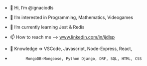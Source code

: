 - 👋 Hi, I’m @ignaciodls
- 👀 I’m interested in Programming, Mathematics, Videogames
- 🌱 I’m currently learning Jest & Redis
- 📫 How to reach me --> www.linkedin.com/in/ijdlsp

- 🧠 Knowledge => VSCode, Javascript, Node-Express, React,
-            MongoDB-Mongoose, Python Django, DRF, SQL, HTML, CSS

<!---
ignaciodls/ignaciodls is a ✨ special ✨ repository because its `README.md` (this file) appears on your GitHub profile.
You can click the Preview link to take a look at your changes.
--->
